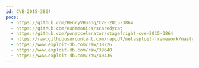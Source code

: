 ```yaml
---
id: CVE-2015-3864
pocs:
  - https://github.com/HenryVHuang/CVE-2015-3864
  - https://github.com/eudemonics/scaredycat
  - https://github.com/pwnaccelerator/stagefright-cve-2015-3864
  - https://raw.githubusercontent.com/rapid7/metasploit-framework/master/modules/exploits/android/browser/stagefright_mp4_tx3g_64bit.rb
  - https://www.exploit-db.com/raw/38226
  - https://www.exploit-db.com/raw/39640
  - https://www.exploit-db.com/raw/40436
---
```

